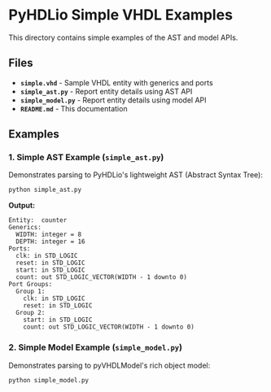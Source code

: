 # PyHDLio Simple VHDL Examples

This directory contains simple examples of the AST and model APIs.

## Files

- **`simple.vhd`** - Sample VHDL entity with generics and ports
- **`simple_ast.py`** - Report entity details using AST API
- **`simple_model.py`** - Report entity details using model API
- **`README.md`** - This documentation

## Examples

### 1. Simple AST Example (`simple_ast.py`)

Demonstrates parsing to PyHDLio's lightweight AST (Abstract Syntax Tree):

```bash
python simple_ast.py
```

**Output:**
```
Entity:  counter
Generics:
  WIDTH: integer = 8
  DEPTH: integer = 16
Ports:
  clk: in STD_LOGIC
  reset: in STD_LOGIC
  start: in STD_LOGIC
  count: out STD_LOGIC_VECTOR(WIDTH - 1 downto 0)
Port Groups:
  Group 1:
    clk: in STD_LOGIC
    reset: in STD_LOGIC
  Group 2:
    start: in STD_LOGIC
    count: out STD_LOGIC_VECTOR(WIDTH - 1 downto 0)
```

### 2. Simple Model Example (`simple_model.py`)

Demonstrates parsing to pyVHDLModel's rich object model:

```bash
python simple_model.py
```

